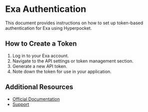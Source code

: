 # Exa Authentication

This document provides instructions on how to set up token-based authentication for Exa using Hyperpocket.

## How to Create a Token

1. Log in to your Exa account.
2. Navigate to the API settings or token management section.
3. Generate a new API token.
4. Note down the token for use in your application.

## Additional Resources

- [Official Documentation](https://docs.exa.com)
- [Support](https://support.exa.com) 